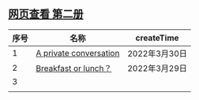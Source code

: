 



## [网页查看 第二册](https://chenmx08.github.io/new-concept-english.github.io/)

| 序号 | 名称                                         | createTime    |
| ---- | -------------------------------------------- | ------------- |
| 1    | [A private conversation](./新概念2/1/1.html) | 2022年3月30日 |
| 2    | [Breakfast or lunch？](./新概念2/2/2.html)   | 2022年3月29日 |
| 3    |                                              |               |
|      |                                              |               |

 

